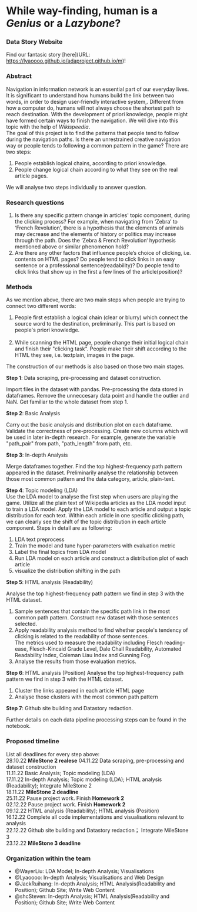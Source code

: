 # While way-finding, human is a *Genius* or a *Lazybone*?

### Data Story Website
Find our fantasic story [here](URL: https://lyaoooo.github.io/adaproject.github.io/m)!

### Abstract

Navigation in information network is an essential part of our everyday lives. It is significant to understand how humans build the link between two words, in order to design user-friendly interactive system,. Different from how a computer do, humans will not always choose the shortest path to reach destination. With the development of priori knowledge, people might have formed certain ways to finish the navigation. We will dive into this topic with the help of *Wikispeedia*. <br>
The goal of this project is to find the patterns that people tend to follow during the navigation paths. Is there an unrestrained creative navigation way or people tends to following a common pattern in the game?
There are two steps:
<ol>
<li> People establish logical chains, according to priori knowledge.
<li> People change logical chain according to what they see on the real article pages.
</ol>
We will analyse two steps individually to answer question.

### Research questions

<ol>
<li> Is there any specific pattern change in articles' topic component, during the clicking process? For example, when navigating from ‘Zebra’ to ‘French Revolution’, there is a hypothesis that the elements of animals may decrease and the elements of history or politics may increase through the path. Does the ‘Zebra & French Revolution‘ hypothesis mentioned above or similar phenomenon hold?
<li> Are there any other factors that influence people’s choice of clicking, i.e. contents on HTML pages? Do people tend to click links in an easy sentence or a professional sentence(readability)? Do people tend to click links that show up in the first a few lines of the article(position)?
</ol>

### Methods

As we mention above, there are two main steps when people are trying to connect two different words:

<ol>
<li>People first establish a logical chain (clear or blurry) which connect the source word to the destination, preliminarily. This part is based on people's priori knowledge.</li>
<br>
<li>While scanning the HTML page, people change their initial logical chain and finish their "clicking task". People make their shift according to the HTML they see, i.e. textplain, images in the page. </li>
</ol>

The construction of our methods is also based on those two main stages.

**Step 1**: Data scraping, pre-processing and dataset construction. <br>

Import files in the dataset with pandas. Pre-processing the data stored in dataframes. Remove the unneccesary data point and handle the outlier and NaN.
Get familiar to the whole dataset from step 1.

**Step 2**: Basic Analysis <br>

Carry out the basic analysis and distribution plot on each dataframe. Validate the correctness of pre-processing. Create new columns which will be used in later in-depth research. For example, generate the variable "path_pair" from path, "path_length" from path, etc.

**Step 3**: In-depth Analysis <br>

Merge dataframes together. Find the top highest-frequency path pattern appeared in the dataset. Preliminarily analyse the relationship between those most common pattern and the data category, article, plain-text.

**Step 4**: Topic modeling (LDA) <br>
Use the LDA model to analyse the first step when users are playing the game.
Utilize all the plain text of Wikipedia articles as the LDA model input to train a LDA model. Apply the LDA model to each article and output a topic distribution for each text. Within each article in one specific clicking path, we can clearly see the shift of the topic distribution in each article component.
Steps in detail are as following: <br>
<ol>
<li> LDA text preprocess
<li> Train the model and tune hyper-parameters with evaluation metric
<li> Label the final topics from LDA model
<li> Run LDA model on each article and construct a distribution plot of each article
<li> visualize the distribution shifting in the path
</ol>

**Step 5**: HTML analysis (Readability)

Analyse the top highest-frequency path pattern we find in step 3 with the HTML dataset.
<ol>
<li> Sample sentences that contain the specific path link in the most common path pattern. Construct new dataset with those sentences selected. 
<li> Apply readability analysis method to find whether people's tendency of clicking is related to the readability of those sentences. <br>
The metrics used to measure the readability including Flesch reading-ease, Flesch-Kincaid Grade Level, Dale Chall Readability, Automated Readability Index, Coleman Liau Index and Gunning Fog. 
<li> Analyse the results from those evaluation metrics.
</ol>

**Step 6**: HTML analysis (Position)
Analyse the top highest-frequency path pattern we find in step 3 with the HTML dataset.
<ol>
<li> Cluster the links appeared in each article HTML page
<li> Analyse those clusters with the most common path pattern
</ol>


**Step 7**: Github site building and Datastory redaction.

Further details on each data pipeline processing steps can be found in the notebook.

### Proposed timeline
List all deadlines for every step above: <br>
28.10.22 **MileStone 2 realese**
04.11.22 Data scraping, pre-processing and dataset construction <br>
11.11.22 Basic Analysis; Topic modeling (LDA) <br>
17.11.22 In-depth Analysis; Topic modeling (LDA); HTML analysis (Readability); Integrate MileStone 2 <br>
18.11.22 **MileStone 2 deadline** <br>
25.11.22 Pause project work. Finish **Homework 2** <br>
02.12.22 Pause project work. Finish **Homework 2** <br>
09.12.22 HTML analysis (Readability); HTML analysis (Position) <br>
16.12.22 Complete all code implementations and visualisations relevant to analysis <br>
22.12.22 Github site building and Datastory redaction； Integrate MileStone 3<br>
23.12.22 **MileStone 3 deadline** 

### Organization within the team

- @WayerLiu: LDA Model; In-depth Analysis; Visualisations
- @Lyaoooo: In-depth Analysis; Visualisations and Web Design
- @JackRuihang: In-depth Analysis; HTML Analysis(Readability and Position); Github Site; Write Web Content
- @shcSteven: In-depth Analysis; HTML Analysis(Readability and Position); Github Site; Write Web Content

